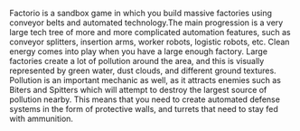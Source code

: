 Factorio is a sandbox game in which you build massive factories using conveyor belts and automated technology.The main progression is a very large tech tree of more and more complicated automation features, such as conveyor splitters, insertion arms, worker robots, logistic robots, etc.
Clean energy comes into play when you have a large enough factory. Large factories create a lot of pollution around the area, and this is visually represented by green water, dust clouds, and different ground textures. Pollution is an important mechanic as well, as it attracts enemies such as Biters and Spitters which will attempt to destroy the largest source of pollution nearby. This means that you need to create automated defense systems in the form of protective walls, and turrets that need to stay fed with ammunition.
